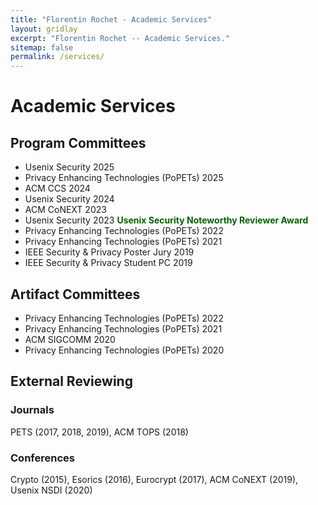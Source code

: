```yaml
---
title: "Florentin Rochet - Academic Services"
layout: gridlay
excerpt: "Florentin Rochet -- Academic Services."
sitemap: false
permalink: /services/
---
```


# Academic Services

## Program Committees

- Usenix Security 2025
- Privacy Enhancing Technologies (PoPETs) 2025
- ACM CCS 2024
- Usenix Security 2024
- ACM CoNEXT 2023
- Usenix Security 2023
<span style="color:darkgreen; text-indent:10px"><b>Usenix Security Noteworthy
Reviewer Award</b></span>
- Privacy Enhancing Technologies (PoPETs) 2022
- Privacy Enhancing Technologies (PoPETs) 2021
- IEEE Security & Privacy Poster Jury 2019
- IEEE Security & Privacy Student PC 2019

## Artifact Committees

- Privacy Enhancing Technologies (PoPETs) 2022
- Privacy Enhancing Technologies (PoPETs) 2021
- ACM SIGCOMM 2020
- Privacy Enhancing Technologies (PoPETs) 2020

## External Reviewing

### Journals

PETS (2017, 2018, 2019), ACM TOPS (2018)

### Conferences

Crypto (2015), Esorics (2016), Eurocrypt (2017), ACM CoNEXT (2019), Usenix NSDI (2020)


